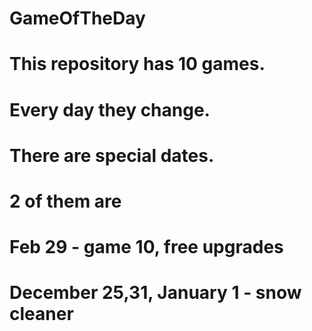 # GameOfTheDay
# This repository has 10 games.
# Every day they change.
# There are special dates.
# 2 of them are
# Feb 29 - game 10, free upgrades
# December 25,31, January 1 - snow cleaner

